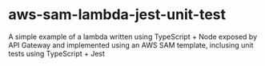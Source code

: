 # aws-sam-lambda-jest-unit-test
A simple example of a lambda written using TypeScript + Node exposed by API Gateway and implemented using an AWS SAM template, inclusing unit tests using TypeScript + Jest
